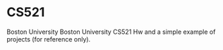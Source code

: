 # CS521
Boston University
Boston University CS521 Hw and a simple example of projects (for reference only).
